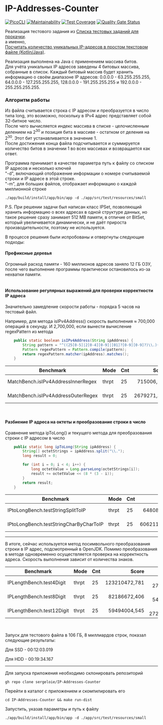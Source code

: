 # IP-Addresses-Counter

 [![PicoCLI](https://img.shields.io/badge/PicoCLI-4.7.5-green.svg)](https://github.com/remkop/picocli)
 [![Maintainability](https://api.codeclimate.com/v1/badges/ed3b9b81ba0273cb8e89/maintainability)](https://codeclimate.com/github/sergeloie/IP-Addresses-Counter/maintainability)
 [![Test Coverage](https://api.codeclimate.com/v1/badges/ed3b9b81ba0273cb8e89/test_coverage)](https://codeclimate.com/github/sergeloie/IP-Addresses-Counter/test_coverage)
 [![Quality Gate Status](https://sonarcloud.io/api/project_badges/measure?project=sergeloie_IP-Addresses-Counter&metric=alert_status)](https://sonarcloud.io/summary/new_code?id=sergeloie_IP-Addresses-Counter)

Реализация тестового задания из [Списка тестовых заданий для прокачки](https://github.com/Hexlet/ru-test-assignments).  
а именно,  
[Посчитать количество уникальных IP-адресов в простом текстовом файле (Kotlin/Java)](https://github.com/Ecwid/new-job/blob/master/IP-Addr-Counter.md).

Реализация выполнена на Java с применением массива битов.  
Для учёта уникальных IP адресов заведены 4 битовых массива, собранные в список.
Каждый битовый массив будет хранить информацию о своём диапазоне IP адресов: 0.0.0.0 - 63.255.255.255, 64.0.0.0 - 127.255.255.255, 128.0.0.0 - 191.255.255.255 и 192.0.0.0 - 255.255.255.255.

### Алгоритм работы
Из файла считывается строка с IP адресом и преобразуется в число типа long, это возможно, поскольку в IPv4 адрес представляет собой 32-битное число.  
После чего вычисляется индекс массива в списке - целочисленным делением на $2^{30}$ и позиция бита в массиве - остатком от деления на $2^{30}$. Этот бит устанавливается в значение 1.  
После достижения конца файла подсчитывается и суммируется количество битов в значении 1 во всех массивах и возвращается как ответ.  

Программа принимает в качестве параметра путь к файлу со списком IP адресов и несколько ключей  
"-d", включающий отображение информации о номере считываемой строки и IP адресе в этой строке.  
"-m", для больших файлов, отображает информацию о каждой миллионной строке  

```shell
./app/build/install/app/bin/app -d ./app/src/test/resources/small
```



P.S. При решении задачи был написан класс IPSet, позволяющий хранить информацию о всех адресах в одной структуре данных, но такое решение сразу занимает 512 MB памяти, в отличие от BitSet, который увеличивается динамически, и не даёт прироста производительности, поэтому не используется.

В процессе решения были испробованы и отвергнуты следующие подходы:

#### Префиксные деревья
Огромный расход памяти - 160 миллионов адресов заняло 12 ГБ ОЗУ, после чего выполнение программы практически остановилось из-за нехватки памяти.  
<br />
  
#### Использование регулярных выражений для проверки корректности IP адреса
Значительно замедление скорости работы - порядка 5 часов на тестовый файл.

Например, для метода isIPv4Address() скорость выполнения ≈ 700,000 операций в секунду. И 2,700,000, если вынести вычисление regexPattern из метода
```java
    public static boolean isIPv4Address(String ipAddress) {
        String pattern = "^((25[0-5]|2[0-4][0-9]|[01]?[0-9][0-9]?)\\.){3}(25[0-5]|2[0-4][0-9]|[01]?[0-9][0-9]?)$";
        Pattern regexPattern = Pattern.compile(pattern);
        return regexPattern.matcher(ipAddress).matches();
    }
```

| Benchmark                          | Mode  | Cnt |       Score |       Error | Units |
|------------------------------------|-------|-----|------------:|------------:|-------|
| MatchBench.isIPv4AddressInnerRegex | thrpt | 25  |  715006,184 |  ± 5881,340 | ops/s |
| MatchBench.isIPv4AddressOuterRegex | thrpt | 25  | 2679271,358 | ± 92405,723 | ops/s |

<br />

#### Разбиение IP адреса на октеты и преобразование строки в число

Сравнение метода ipToLong() и текущего метода для преобразования строки с IP адресом в число
```java
    public static long ipToLong(String ipAddress) {
        String[] octetStrings = ipAddress.split("\\.");
        long result = 0;

        for (int i = 0; i < 4; i++) {
            long octetValue = Long.parseLong(octetStrings[i]);
            result += octetValue << (8 * (3 - i));
        }
        return result;
    }
```

| Benchmark                              | Mode  | Cnt |        Score |        Error | Units |
|----------------------------------------|-------|-----|-------------:|-------------:|-------|
| IPtoLongBench.testStringSplitToIP      | thrpt | 25  |  6480849,205 | ± 177321,560 | ops/s |
| IPtoLongBench.testStringCharByCharToIP | thrpt | 25  | 60621167,508 | ± 437508,189 | ops/s |

---

В итоге, сейчас используется метод посимвольного преобразования строки в IP адрес, подсмотренный в OpenJDK.
Помимо преобразования в методе одновременно осуществляется проверка на корректность адреса.
Скорость выполнения зависит от количества знаков.

| Benchmark                 | Mode  | Cnt |         Score |         Error | Units |
|---------------------------|-------|-----|--------------:|--------------:|-------|
| IPLengthBench.test4Digit  | thrpt | 25  | 123210472,781 |  ± 272082,957 | ops/s |
| IPLengthBench.test8Digit  | thrpt | 25  |  82186672,406 |  ± 545401,768 | ops/s |
| IPLengthBench.test12Digit | thrpt | 25  |  59494004,545 | ± 2726267,979 | ops/s |

<br />

Запуск для тестового файла в 106 ГБ, 8 миллиардов строк, показал следующие результаты:  

Для SSD - 00:12:03.019

Для HDD - 00:19:34.167  

---

Для запуска приложения необходимо склонировать репозиторий
```shell
gh repo clone sergeloie/IP-Addresses-Counter
```
  
Перейти в каталог с приложением и скомпилировать его
```shell
cd IP-Addresses-Counter && make run-dist
```
  
Запустить, указав параметры и путь к файлу
```shell
./app/build/install/app/bin/app -d ./app/src/test/resources/small
```